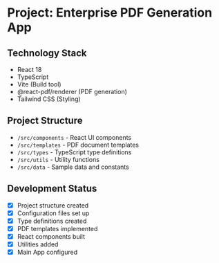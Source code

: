 # Project: Enterprise PDF Generation App

## Technology Stack

- React 18
- TypeScript
- Vite (Build tool)
- @react-pdf/renderer (PDF generation)
- Tailwind CSS (Styling)

## Project Structure

- `/src/components` - React UI components
- `/src/templates` - PDF document templates
- `/src/types` - TypeScript type definitions
- `/src/utils` - Utility functions
- `/src/data` - Sample data and constants

## Development Status

- [x] Project structure created
- [x] Configuration files set up
- [x] Type definitions created
- [x] PDF templates implemented
- [x] React components built
- [x] Utilities added
- [x] Main App configured
